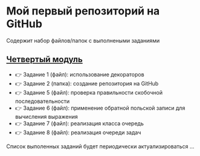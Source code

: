 # Мой первый репозиторий на GitHub

Содержит набор файлов/папок с выполнеными заданиями

## [Четвертый модуль](https://github.com/CheetaX3/Files/tree/b29ac33fd83000467cc3836f71cddcf0c95d8e1b/mod_4)

- 👉 Задание 1 (файл):  использование декораторов
- 👉 Задание 2 (папка): создание репозитория на GitHub
- 👉 Задание 5 (файл):  проверка правильности скобочной последовательности
- 👉 Задание 6 (файл):  применение обратной польской записи для вычисления выражения
- 👉 Задание 7 (файл):  реализация класса очередь
- 👉 Задание 8 (файл):  реализация очереди задач

Список выполенных заданий будет периодически актуализироваться ...